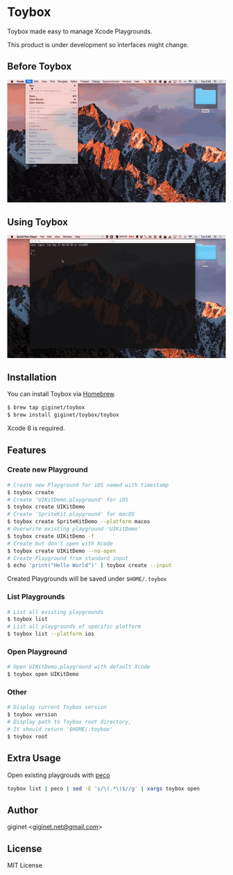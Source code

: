# Toybox

Toybox made easy to manage Xcode Playgrounds.

This product is under development so interfaces might change.

## Before Toybox

![](Documentation/Images/before.gif)

## Using Toybox

![](Documentation/Images/after.gif)

## Installation

You can install Toybox via [Homebrew](http://brew.sh/index.html).

```sh
$ brew tap giginet/toybox
$ brew install giginet/toybox/toybox
```

Xcode 8 is required.

## Features

### Create new Playground

```sh
# Create new Playground for iOS named with timestamp
$ toybox create
# Create 'UIKitDemo.playground' for iOS
$ toybox create UIKitDemo
# Create 'SpriteKit.playground' for macOS
$ toybox create SpriteKitDemo --platform macos
# Overwrite existing playground 'UIKitDemo'
$ toybox create UIKitDemo -f
# Create but don't open with Xcode
$ toybox create UIKitDemo --no-open
# Create Playground from standard input
$ echo 'print("Hello World")' | toybox create --input
```

Created Playgrounds will be saved under `$HOME/.toybox`

### List Playgrounds

```sh
# List all existing playgrounds
$ toybox list
# List all playgrounds of specific platform
$ toybox list --platform ios
```

### Open Playground

```sh
# Open UIKitDemo.playground with default Xcode
$ toybox open UIKitDemo
```

### Other

```sh
# Display current Toybox version
$ toybox version
# Display path to Toybox root directory,
# It should return '$HOME/.toybox'
$ toybox root
```

## Extra Usage

Open existing playgrouds with [peco](https://github.com/peco/peco)

```sh
toybox list | peco | sed -E 's/\(.*\)$//g' | xargs toybox open
```

## Author

giginet <<giginet.net@gmail.com>>

## License

MIT License

